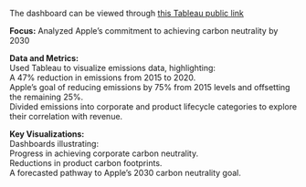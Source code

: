 The dashboard can be viewed through [this Tableau public link](https://public.tableau.com/app/profile/khaled.hamadi/viz/AppleGreenhousegasemissions/Report-Part3)

**Focus:** Analyzed Apple’s commitment to achieving carbon neutrality by 2030

**Data and Metrics:**<br />
Used Tableau to visualize emissions data, highlighting:<br />
A 47% reduction in emissions from 2015 to 2020.<br />
Apple’s goal of reducing emissions by 75% from 2015 levels and offsetting the remaining 25%.<br />
Divided emissions into corporate and product lifecycle categories to explore their correlation with revenue.<br />

**Key Visualizations:**<br />
Dashboards illustrating:<br />
Progress in achieving corporate carbon neutrality.<br />
Reductions in product carbon footprints.<br />
A forecasted pathway to Apple’s 2030 carbon neutrality goal.

